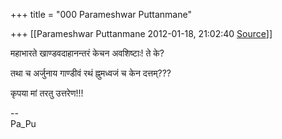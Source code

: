 +++
title = "000 Parameshwar Puttanmane"

+++
[[Parameshwar Puttanmane	2012-01-18, 21:02:40 [Source](https://groups.google.com/g/bvparishat/c/vhcKHUgEWb4)]]



महाभारते खाण्डवदाहानन्तरं केचन अवशिष्टाः! ते के?

तथा च अर्जुनाय गाण्डीवं रथं ह्नुमध्वजं च केन दत्तम्???

  

  

कृपया मां तरतु उत्तरेण!!!  

  

--  
Pa_Pu  

